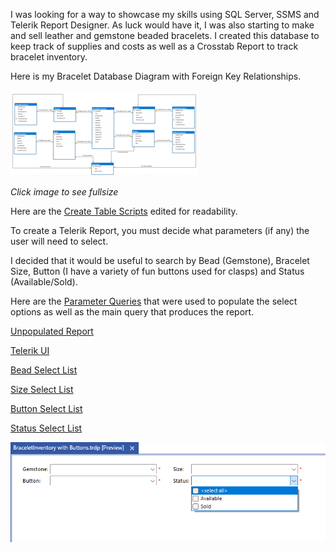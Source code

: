 

I was looking for a way to showcase my skills using SQL Server, SSMS and Telerik Report Designer.  As luck would have it, I was also starting to make and sell leather and gemstone beaded bracelets.  I created this database to keep track of supplies and costs as well as a Crosstab Report to track bracelet inventory.


Here is my Bracelet Database Diagram with Foreign Key Relationships.

[![Bracelet Database Diagram](images/DatabaseDiagramwithFK-thumb.png)](images/DatabaseDiagramwithFK-full.png)


_Click image to see fullsize_



Here are the [Create Table Scripts](tables.sql) edited for readability.


To create a Telerik Report, you must decide what parameters (if any) the user will need to select.

I decided that it would be useful to search by Bead (Gemstone), Bracelet Size, Button (I have a variety of fun buttons used for clasps) and Status (Available/Sold).

Here are the [Parameter Queries](inventoryreport.sql) that were used to populate the select options as well as the main query that produces the report.

[Unpopulated Report](images/InventoryReportUnpopulated.png)

[Telerik UI](images/ReportDesignerInterface.png)

[Bead Select List](images/BeadPickerwithData.png)

[Size Select List](images/SizePickerwithData.pngPickerwithData.png)

[Button Select List](images/ButtonPickerwithData.png)

[Status Select List](images/StatusPickerwithData.png)

![Status Select List](images/StatusPickerwithData.png)




















